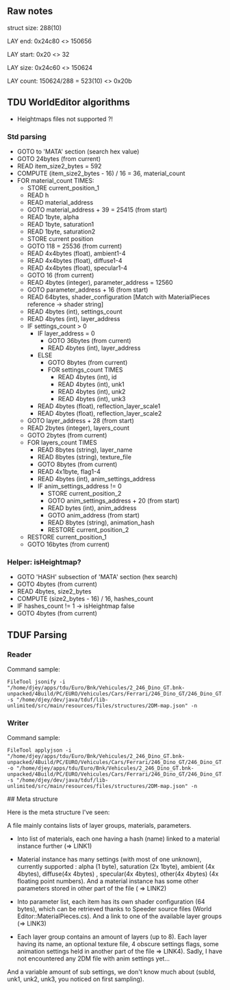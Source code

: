 ## Raw notes

struct size: 288(10)

LAY end: 0x24c80 <> 150656

LAY start: 0x20 <> 32

LAY size: 0x24c60 <> 150624

LAY count: 150624/288 = 523(10) <> 0x20b

## TDU WorldEditor algorithms

- Heightmaps files not supported ?!

### Std parsing
- GOTO to 'MATA' section (search hex value)
- GOTO 24bytes (from current)
- READ item_size2_bytes = 592
- COMPUTE (item_size2_bytes - 16) / 16 = 36, material_count
- FOR material_count TIMES:
	- STORE current_position_1
	- READ h
	- READ material_address
	- GOTO material_address + 39 = 25415 (from start)
	- READ 1byte, alpha
	- READ 1byte, saturation1
	- READ 1byte, saturation2
	- STORE current position
	- GOTO 118  = 25536 (from current)
	- READ 4x4bytes (float), ambient1-4
	- READ 4x4bytes (float), diffuse1-4
	- READ 4x4bytes (float), specular1-4
	- GOTO 16 (from current)
	- READ 4bytes (integer), parameter_address = 12560
	- GOTO parameter_address + 16 (from start)
	- READ 64bytes, shader_configuration
		[Match with MaterialPieces reference -> shader string]
	- READ 4bytes (int), settings_count
	- READ 4bytes (int), layer_address
	- IF settings_count > 0
		- IF layer_address = 0
			- GOTO 36bytes (from current)
			- READ 4bytes (int), layer_address
		- ELSE
			- GOTO 8bytes (from current)
			- FOR settings_count TIMES
				- READ 4bytes (int), id
				- READ 4bytes (int), unk1
				- READ 4bytes (int), unk2
				- READ 4bytes (int), unk3
		- READ 4bytes (float), reflection_layer_scale1
		- READ 4bytes (float), reflection_layer_scale2
	- GOTO layer_address + 28 (from start)
	- READ 2bytes (integer), layers_count
	- GOTO 2bytes (from current)
	- FOR layers_count TIMES
		- READ 8bytes (string), layer_name
		- READ 8bytes (string), texture_file
		- GOTO 8bytes (from current)
		- READ 4x1byte, flag1-4
		- READ 4bytes (int), anim_settings_address
		- IF anim_settings_address != 0
			- STORE current_position_2
			- GOTO anim_settings_address + 20 (from start)
			- READ bytes (int), anim_address
			- GOTO anim_address (from start)
			- READ 8bytes (string), animation_hash
			- RESTORE current_position_2
	- RESTORE current_position_1
	- GOTO 16bytes (from current)


### Helper: isHeightmap?
- GOTO 'HASH' subsection of 'MATA' section (hex search)
- GOTO 4bytes (from current)
- READ 4bytes, size2_bytes
- COMPUTE (size2_bytes - 16) / 16, hashes_count
- IF hashes_count != 1 -> isHeightmap false
- GOTO 4bytes (from current)


## TDUF Parsing

### Reader

Command sample:

    FileTool jsonify -i "/home/djey/apps/tdu/Euro/Bnk/Vehicules/2_246_Dino_GT.bnk-unpacked/4Build/PC/EURO/Vehicules/Cars/Ferrari/246_Dino_GT/246_Dino_GT.2DM" -s "/home/djey/dev/java/tduf/lib-unlimited/src/main/resources/files/structures/2DM-map.json" -n

### Writer

Command sample:

    FileTool applyjson -i "/home/djey/apps/tdu/Euro/Bnk/Vehicules/2_246_Dino_GT.bnk-unpacked/4Build/PC/EURO/Vehicules/Cars/Ferrari/246_Dino_GT/246_Dino_GT.2DM.json" -o "/home/djey/apps/tdu/Euro/Bnk/Vehicules/2_246_Dino_GT.bnk-unpacked/4Build/PC/EURO/Vehicules/Cars/Ferrari/246_Dino_GT/246_Dino_GT.TDUF.2DM" -s "/home/djey/dev/java/tduf/lib-unlimited/src/main/resources/files/structures/2DM-map.json" -n

## Meta structure

Here is the meta structure I've seen:

A file mainly contains lists of layer groups, materials, parameters.

- Into list of materials, each one having a hash (name) linked to a material instance further (=> LINK1)

- Material instance has many settings (with most of one unknown), currently supported : alpha (1 byte), saturation (2x 1byte), ambient (4x 4bytes), diffuse(4x 4bytes) , specular(4x 4bytes), other(4x 4bytes)  (4x floating point numbers).  And a material instance has some other parameters stored in other part of the file ( => LINK2)

- Into parameter list, each item has its own shader configuration (64 bytes), which can be retrieved thanks to Speeder source files (World Editor::MaterialPieces.cs). And a link to one of the available layer groups (=> LINK3)

- Each layer group contains an amount of layers (up to 8). Each layer having its name, an optional texture file, 4 obscure settings flags, some animation settings held in another part of the file => LINK4). Sadly, I have not encountered any 2DM file with anim settings yet...

And a variable amount of sub settings, we don't know much about (subId, unk1, unk2, unk3, you noticed on first sampling).